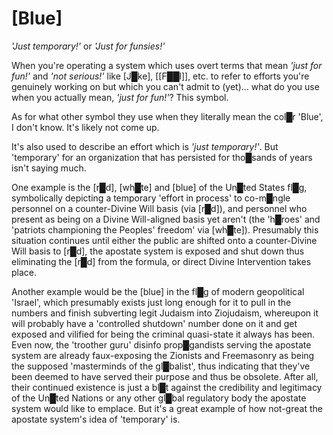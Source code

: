 # **[Blue]**

*'Just temporary!'* or *'Just for funsies!'*

When you're operating a system which uses overt terms that mean *'just for fun!'* and *'not serious!'* like [J█ke], [[F██l]], etc. to refer to efforts you're genuinely working on but which you can't admit to (yet)... what do you use when you actually mean, *'just for fun!'*?  This symbol.

As for what other symbol they use when they literally mean the col█r 'Blue', I don't know.  It's likely not come up.

It's also used to describe an effort which is *'just temporary!'*.  But 'temporary' for an organization that has persisted for tho█sands of years isn't saying much.

One example is the [r█d], [wh█te] and [blue] of the Un█ted States fl█g, symbolically depicting a temporary 'effort in process' to co-m█ngle personnel on a counter-Divine Will basis (via [r█d]), and personnel who present as being on a Divine Will-aligned basis yet aren't (the 'h█roes' and 'patriots championing the Peoples' freedom' via [wh█te]).  Presumably this situation continues until either the public are shifted onto a counter-Divine Will basis to [r█d], the apostate system is exposed and shut down thus eliminating the [r█d] from the formula, or direct Divine Intervention takes place.

Another example would be the [blue] in the fl█g of modern geopolitical 'Israel', which presumably exists just long enough for it to pull in the numbers and finish subverting legit Judaism into Ziojudaism, whereupon it will probably have a 'controlled shutdown' number done on it and get exposed and vilified for being the criminal quasi-state it always has been.  Even now, the 'troother guru' disinfo prop█gandists serving the apostate system are already faux-exposing the Zionists and Freemasonry as being the supposed 'masterminds of the gl█balist', thus indicating that they've been deemed to have served their purpose and thus be obsolete.  After all, their continued existence is just a bl█t against the credibility and legitimacy of the Un█ted Nations or any other gl█bal regulatory body the apostate system would like to emplace.  But it's a great example of how not-great the apostate system's idea of 'temporary' is.